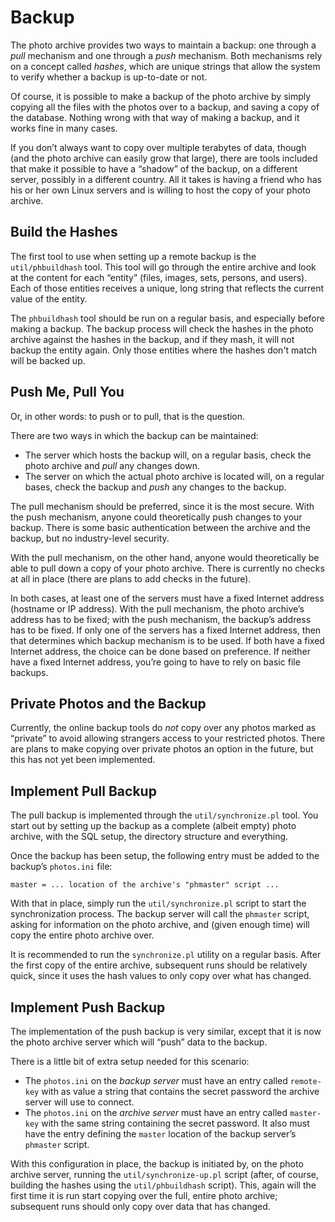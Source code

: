 # Backup

The photo archive provides two ways to maintain a backup: one through a
_pull_ mechanism and one through a _push_ mechanism. Both mechanisms rely
on a concept called _hashes_, which are unique strings that allow the
system to verify whether a backup is up-to-date or not.

Of course, it is possible to make a backup of the photo archive by simply
copying all the files with the photos over to a backup, and saving a copy
of the database. Nothing wrong with that way of making a backup, and it
works fine in many cases.

If you don’t always want to copy over multiple terabytes of data, though
(and the photo archive can easily grow that large), there are tools included
that make it possible to have a “shadow” of the backup, on a different
server, possibly in a different country. All it takes is having a friend who
has his or her own Linux servers and is willing to host the copy of your
photo archive.

## Build the Hashes

The first tool to use when setting up a remote backup is the `util/phbuildhash`
tool. This tool will go through the entire archive and look at the content for
each “entity” (files, images, sets, persons, and users). Each of those entities
receives a unique, long string that reflects the current value of the entity.

The `phbuildhash` tool should be run on a regular basis, and especially before
making a backup. The backup process will check the hashes in the photo archive
against the hashes in the backup, and if they mash, it will not backup the
entity again. Only those entities where the hashes don't match will be
backed up.

## Push Me, Pull You

Or, in other words: to push or to pull, that is the question.

There are two ways in which the backup can be maintained:

- The server which hosts the backup will, on a regular basis, check the
  photo archive and _pull_ any changes down.
- The server on which the actual photo archive is located will, on a regular
  bases, check the backup and _push_ any changes to the backup.

The pull mechanism should be preferred, since it is the most secure. With the
push mechanism, anyone could theoretically push changes to your backup. There
is some basic authentication between the archive and the backup, but no
industry-level security.

With the pull mechanism, on the other hand, anyone would theoretically be able
to pull down a copy of your photo archive. There is currently no checks at
all in place (there are plans to add checks in the future).

In both cases, at least one of the servers must have a fixed Internet address
(hostname or IP address). With the pull mechanism, the photo archive’s address
has to be fixed; with the push mechanism, the backup’s address has to be fixed.
If only one of the servers has a fixed Internet address, then that determines
which backup mechanism is to be used. If both have a fixed Internet address,
the choice can be done based on preference. If neither have a fixed Internet
address, you’re going to have to rely on basic file backups.

## Private Photos and the Backup

Currently, the online backup tools do _not_ copy over any photos marked
as “private” to avoid allowing strangers access to your restricted photos.
There are plans to make copying over private photos an option in the future,
but this has not yet been implemented.

## Implement Pull Backup

The pull backup is implemented through the `util/synchronize.pl` tool.
You start out by setting up the backup as a complete (albeit empty) photo
archive, with the SQL setup, the directory structure and everything.

Once the backup has been setup, the following entry must be added to the
backup’s `photos.ini` file:

```
master = ... location of the archive's "phmaster" script ...
```

With that in place, simply run the `util/synchronize.pl` script to start the
synchronization process. The backup server will call the `phmaster` script,
asking for information on the photo archive, and (given enough time) will copy
the entire photo archive over.

It is recommended to run the `synchronize.pl` utility on a regular basis. After
the first copy of the entire archive, subsequent runs should be relatively
quick, since it uses the hash values to only copy over what has changed.

## Implement Push Backup

The implementation of the push backup is very similar, except that it is now
the photo archive server which will “push” data to the backup.

There is a little bit of extra setup needed for this scenario:

- The `photos.ini` on the _backup server_ must have an entry called
  `remote-key` with as value a string that contains the secret password the
  archive server will use to connect.
- The `photos.ini` on the _archive server_ must have an entry called
  `master-key` with the same string containing the secret password. It also
  must have the entry defining the `master` location of the backup server’s
  `phmaster` script.

With this configuration in place, the backup is initiated by, on the photo
archive server, running the `util/synchronize-up.pl` script (after, of
course, building the hashes using the `util/phbuildhash` script). This, again
will the first time it is run start copying over the full, entire photo
archive; subsequent runs should only copy over data that has changed.
